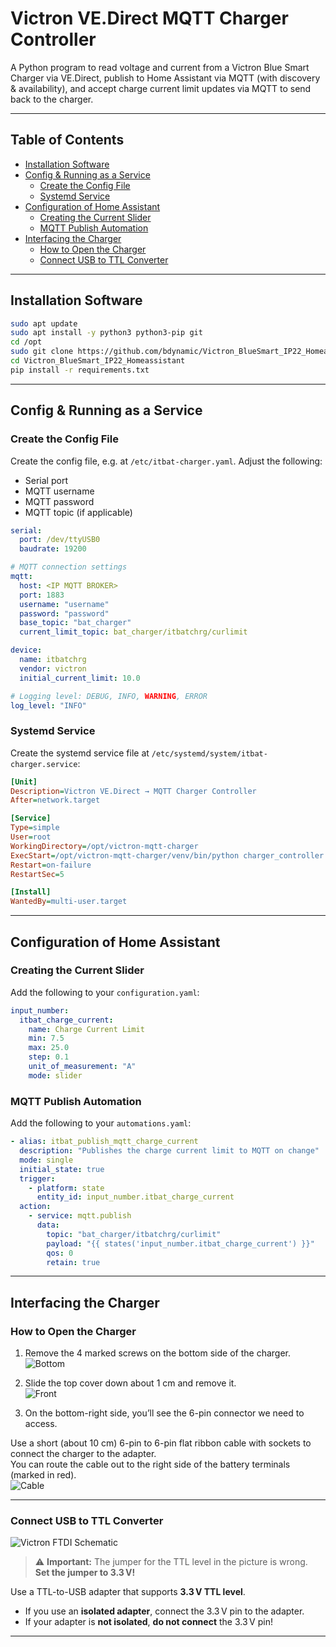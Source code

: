 # Victron VE.Direct MQTT Charger Controller

A Python program to read voltage and current from a Victron Blue Smart Charger via VE.Direct, publish to Home Assistant via MQTT (with discovery & availability), and accept charge current limit updates via MQTT to send back to the charger.

---

## Table of Contents

- [Installation Software](#installation-software)
- [Config & Running as a Service](#config--running-as-a-service)
  - [Create the Config File](#create-the-config-file)
  - [Systemd Service](#systemd-service)
- [Configuration of Home Assistant](#configuration-of-home-assistant)
  - [Creating the Current Slider](#creating-the-current-slider)
  - [MQTT Publish Automation](#mqtt-publish-automation)
- [Interfacing the Charger](#interfacing-the-charger)
  - [How to Open the Charger](#how-to-open-the-charger)
  - [Connect USB to TTL Converter](#connect-usb-to-ttl-converter)

---

## Installation Software

```bash
sudo apt update
sudo apt install -y python3 python3-pip git
cd /opt
sudo git clone https://github.com/bdynamic/Victron_BlueSmart_IP22_Homeassistant.git
cd Victron_BlueSmart_IP22_Homeassistant
pip install -r requirements.txt
```

---

## Config & Running as a Service

### Create the Config File

Create the config file, e.g. at `/etc/itbat-charger.yaml`. Adjust the following:

- Serial port
- MQTT username
- MQTT password
- MQTT topic (if applicable)

```yaml
serial:
  port: /dev/ttyUSB0
  baudrate: 19200

# MQTT connection settings
mqtt:
  host: <IP MQTT BROKER>
  port: 1883
  username: "username"
  password: "password"
  base_topic: "bat_charger"
  current_limit_topic: bat_charger/itbatchrg/curlimit

device:
  name: itbatchrg
  vendor: victron
  initial_current_limit: 10.0

# Logging level: DEBUG, INFO, WARNING, ERROR
log_level: "INFO"
```

### Systemd Service

Create the systemd service file at `/etc/systemd/system/itbat-charger.service`:

```ini
[Unit]
Description=Victron VE.Direct → MQTT Charger Controller
After=network.target

[Service]
Type=simple
User=root
WorkingDirectory=/opt/victron-mqtt-charger
ExecStart=/opt/victron-mqtt-charger/venv/bin/python charger_controller.py --config /etc/itbat-charger.yaml
Restart=on-failure
RestartSec=5

[Install]
WantedBy=multi-user.target
```

---

## Configuration of Home Assistant

### Creating the Current Slider

Add the following to your `configuration.yaml`:

```yaml
input_number:
  itbat_charge_current:
    name: Charge Current Limit
    min: 7.5
    max: 25.0
    step: 0.1
    unit_of_measurement: "A"
    mode: slider
```

### MQTT Publish Automation

Add the following to your `automations.yaml`:

```yaml
- alias: itbat_publish_mqtt_charge_current
  description: "Publishes the charge current limit to MQTT on change"
  mode: single
  initial_state: true
  trigger:
    - platform: state
      entity_id: input_number.itbat_charge_current
  action:
    - service: mqtt.publish
      data:
        topic: "bat_charger/itbatchrg/curlimit"
        payload: "{{ states('input_number.itbat_charge_current') }}"
        qos: 0
        retain: true
```

---

## Interfacing the Charger

### How to Open the Charger

1. Remove the 4 marked screws on the bottom side of the charger.  
   ![Bottom](/Images/charger_bottom.png)  

2. Slide the top cover down about 1 cm and remove it.  
   ![Front](/Images/charger_front.png)  

3. On the bottom-right side, you’ll see the 6-pin connector we need to access.  

Use a short (about 10 cm) 6-pin to 6-pin flat ribbon cable with sockets to connect the charger to the adapter.  
You can route the cable out to the right side of the battery terminals (marked in red).  
![Cable](/Images/charger_bottom_cable.png)

---

### Connect USB to TTL Converter

![Victron FTDI Schematic](/Images/Victron_BlueSmart_ftdi.jpg)

> ⚠️ **Important:** The jumper for the TTL level in the picture is wrong.  
> **Set the jumper to 3.3 V!**

Use a TTL-to-USB adapter that supports **3.3 V TTL level**.

- If you use an **isolated adapter**, connect the 3.3 V pin to the adapter.
- If your adapter is **not isolated**, **do not connect** the 3.3 V pin!

---
